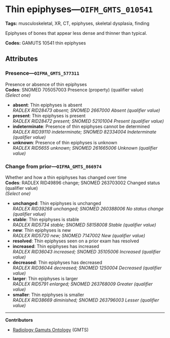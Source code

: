 # Thin epiphyses—`OIFM_GMTS_010541`

**Tags:** musculoskeletal, XR, CT, epiphyses, skeletal dysplasia, finding

Epiphyses of bones that appear less dense and thinner than typical.

**Codes:** GAMUTS 10541 thin epiphyses

## Attributes

### Presence—`OIFMA_GMTS_577311`

Presence or absence of thin epiphyses  
**Codes**: SNOMED 705057003 Presence (property) (qualifier value)  
*(Select one)*

- **absent**: Thin epiphyses is absent  
_RADLEX RID28473 absent; SNOMED 2667000 Absent (qualifier value)_
- **present**: Thin epiphyses is present  
_RADLEX RID28472 present; SNOMED 52101004 Present (qualifier value)_
- **indeterminate**: Presence of thin epiphyses cannot be determined  
_RADLEX RID39110 indeterminate; SNOMED 82334004 Indeterminate (qualifier value)_
- **unknown**: Presence of thin epiphyses is unknown  
_RADLEX RID5655 unknown; SNOMED 261665006 Unknown (qualifier value)_

### Change from prior—`OIFMA_GMTS_866974`

Whether and how a thin epiphyses has changed over time  
**Codes**: RADLEX RID49896 change; SNOMED 263703002 Changed status (qualifier value)  
*(Select one)*

- **unchanged**: Thin epiphyses is unchanged  
_RADLEX RID39268 unchanged; SNOMED 260388006 No status change (qualifier value)_
- **stable**: Thin epiphyses is stable  
_RADLEX RID5734 stable; SNOMED 58158008 Stable (qualifier value)_
- **new**: Thin epiphyses is new  
_RADLEX RID5720 new; SNOMED 7147002 New (qualifier value)_
- **resolved**: Thin epiphyses seen on a prior exam has resolved  
- **increased**: Thin epiphyses has increased  
_RADLEX RID36043 increased; SNOMED 35105006 Increased (qualifier value)_
- **decreased**: Thin epiphyses has decreased  
_RADLEX RID36044 decreased; SNOMED 1250004 Decreased (qualifier value)_
- **larger**: Thin epiphyses is larger  
_RADLEX RID5791 enlarged; SNOMED 263768009 Greater (qualifier value)_
- **smaller**: Thin epiphyses is smaller  
_RADLEX RID38669 diminished; SNOMED 263796003 Lesser (qualifier value)_

---

**Contributors**

- [Radiology Gamuts Ontology](https://gamuts.net/) (GMTS)